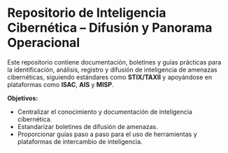 # Repositorio de Inteligencia Cibernética – Difusión y Panorama Operacional

Este repositorio contiene documentación, boletines y guías prácticas para la identificación, análisis, registro y difusión de inteligencia de amenazas cibernéticas, siguiendo estándares como **STIX/TAXII** y apoyándose en plataformas como **ISAC**, **AIS** y **MISP**.

**Objetivos:**
- Centralizar el conocimiento y documentación de inteligencia cibernética.
- Estandarizar boletines de difusión de amenazas.
- Proporcionar guías paso a paso para el uso de herramientas y plataformas de intercambio de inteligencia.

